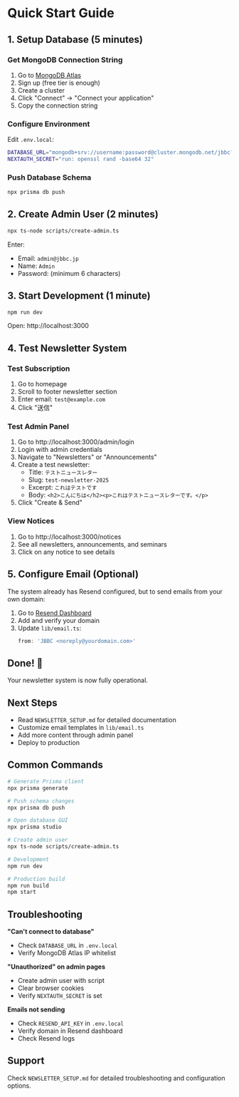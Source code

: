 # Quick Start Guide

## 1. Setup Database (5 minutes)

### Get MongoDB Connection String
1. Go to [MongoDB Atlas](https://www.mongodb.com/cloud/atlas)
2. Sign up (free tier is enough)
3. Create a cluster
4. Click "Connect" → "Connect your application"
5. Copy the connection string

### Configure Environment
Edit `.env.local`:
```bash
DATABASE_URL="mongodb+srv://username:password@cluster.mongodb.net/jbbc?retryWrites=true&w=majority"
NEXTAUTH_SECRET="run: openssl rand -base64 32"
```

### Push Database Schema
```bash
npx prisma db push
```

## 2. Create Admin User (2 minutes)

```bash
npx ts-node scripts/create-admin.ts
```

Enter:
- Email: `admin@jbbc.jp`
- Name: `Admin`
- Password: (minimum 6 characters)

## 3. Start Development (1 minute)

```bash
npm run dev
```

Open: http://localhost:3000

## 4. Test Newsletter System

### Test Subscription
1. Go to homepage
2. Scroll to footer newsletter section
3. Enter email: `test@example.com`
4. Click "送信"

### Test Admin Panel
1. Go to http://localhost:3000/admin/login
2. Login with admin credentials
3. Navigate to "Newsletters" or "Announcements"
4. Create a test newsletter:
   - Title: `テストニュースレター`
   - Slug: `test-newsletter-2025`
   - Excerpt: `これはテストです`
   - Body: `<h2>こんにちは</h2><p>これはテストニュースレターです。</p>`
5. Click "Create & Send"

### View Notices
1. Go to http://localhost:3000/notices
2. See all newsletters, announcements, and seminars
3. Click on any notice to see details

## 5. Configure Email (Optional)

The system already has Resend configured, but to send emails from your own domain:

1. Go to [Resend Dashboard](https://resend.com/domains)
2. Add and verify your domain
3. Update `lib/email.ts`:
   ```typescript
   from: 'JBBC <noreply@yourdomain.com>'
   ```

## Done! 🎉

Your newsletter system is now fully operational.

## Next Steps

- Read `NEWSLETTER_SETUP.md` for detailed documentation
- Customize email templates in `lib/email.ts`
- Add more content through admin panel
- Deploy to production

## Common Commands

```bash
# Generate Prisma client
npx prisma generate

# Push schema changes
npx prisma db push

# Open database GUI
npx prisma studio

# Create admin user
npx ts-node scripts/create-admin.ts

# Development
npm run dev

# Production build
npm run build
npm start
```

## Troubleshooting

**"Can't connect to database"**
- Check `DATABASE_URL` in `.env.local`
- Verify MongoDB Atlas IP whitelist

**"Unauthorized" on admin pages**
- Create admin user with script
- Clear browser cookies
- Verify `NEXTAUTH_SECRET` is set

**Emails not sending**
- Check `RESEND_API_KEY` in `.env.local`
- Verify domain in Resend dashboard
- Check Resend logs

## Support

Check `NEWSLETTER_SETUP.md` for detailed troubleshooting and configuration options.
